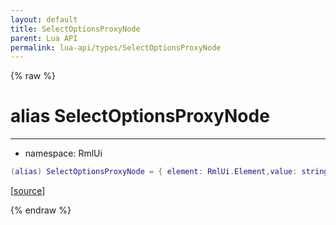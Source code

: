 ```yaml
---
layout: default
title: SelectOptionsProxyNode
parent: Lua API
permalink: lua-api/types/SelectOptionsProxyNode
---
```


{% raw %}

# alias SelectOptionsProxyNode
---

- namespace: RmlUi



```lua
(alias) SelectOptionsProxyNode = { element: RmlUi.Element,value: string }
```




[<a href="https://github.com/beyond-all-reason/RecoilEngine/blob/b29554ca8a91605fa235eafe60ad740783359665/rts/Rml/SolLua/bind/ElementForm.cpp#L209-L211" target="_blank">source</a>]


{% endraw %}